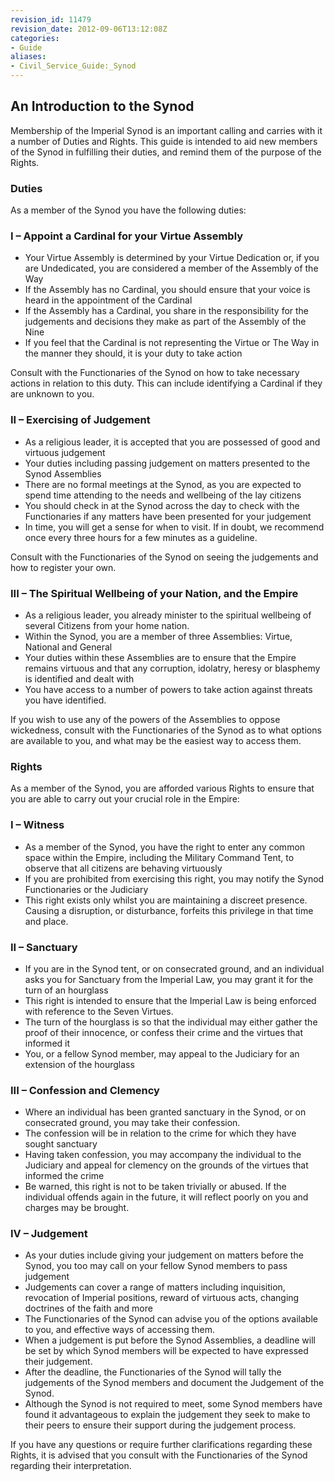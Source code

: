 ```yaml
---
revision_id: 11479
revision_date: 2012-09-06T13:12:08Z
categories:
- Guide
aliases:
- Civil_Service_Guide:_Synod
---
```



## An Introduction to the Synod
Membership of the Imperial Synod is an important calling and carries with it a number of Duties and Rights. This guide is intended to aid new members of the Synod in fulfilling their duties, and remind them of the purpose of the Rights. 

### Duties
As a member of the Synod you have the following duties: 

### I – Appoint a Cardinal for your Virtue Assembly
* Your Virtue Assembly is determined by your Virtue Dedication or, if you are Undedicated, you are considered a member of the Assembly of the Way 
* If the Assembly has no Cardinal, you should ensure that your voice is heard in the appointment of the Cardinal 
* If the Assembly has a Cardinal, you share in the responsibility for the judgements and decisions they make as part of the Assembly of the Nine 
* If you feel that the Cardinal is not representing the Virtue or The Way in the manner they should, it is your duty to take action 
 
Consult with the Functionaries of the Synod on how to take necessary actions in relation to this duty. This can include identifying a Cardinal if they are unknown to you. 


### II – Exercising of Judgement
* As a religious leader, it is accepted that you are possessed of good and virtuous judgement 
* Your duties including passing judgement on matters presented to the Synod Assemblies 
* There are no formal meetings at the Synod, as you are expected to spend time attending to the needs and wellbeing of the lay citizens 
* You should check in at the Synod across the day to check with the Functionaries if any matters have been presented for your judgement 
* In time, you will get a sense for when to visit. If in doubt, we recommend once every three hours for a few minutes as a guideline. 
 
Consult with the Functionaries of the Synod on seeing the judgements and how to register your own. 


### III – The Spiritual Wellbeing of your Nation, and the Empire
* As a religious leader, you already minister to the spiritual wellbeing of several Citizens from your home nation. 
* Within the Synod, you are a member of three Assemblies: Virtue, National and General 
* Your duties within these Assemblies are to ensure that the Empire remains virtuous and that any corruption, idolatry, heresy or blasphemy is identified and dealt with 
* You have access to a number of powers to take action against threats you have identified. 
 
If you wish to use any of the powers of the Assemblies to oppose wickedness, consult with the Functionaries of the Synod as to what options are available to you, and what may be the easiest way to access them.

 
### Rights
As a member of the Synod, you are afforded various Rights to ensure that you are able to carry out your crucial role in the Empire: 

### I – Witness
* As a member of the Synod, you have the right to enter any common space within the Empire, including the Military Command Tent, to observe that all citizens are behaving virtuously 
* If you are prohibited from exercising this right, you may notify the Synod Functionaries or the Judiciary 
* This right exists only whilst you are maintaining a discreet presence. Causing a disruption, or disturbance, forfeits this privilege in that time and place. 
 

### II – Sanctuary
* If you are in the Synod tent, or on consecrated ground, and an individual asks you for Sanctuary from the Imperial Law, you may grant it for the turn of an hourglass 
* This right is intended to ensure that the Imperial Law is being enforced with reference to the Seven Virtues. 
* The turn of the hourglass is so that the individual may either gather the proof of their innocence, or confess their crime and the virtues that informed it 
* You, or a fellow Synod member, may appeal to the Judiciary for an extension of the hourglass 
 

### III – Confession and Clemency
* Where an individual has been granted sanctuary in the Synod, or on consecrated ground, you may take their confession. 
* The confession will be in relation to the crime for which they have sought sanctuary 
* Having taken confession, you may accompany the individual to the Judiciary and appeal for clemency on the grounds of the virtues that informed the crime 
* Be warned, this right is not to be taken trivially or abused. If the individual offends again in the future, it will reflect poorly on you and charges may be brought. 
 

### IV – Judgement
* As your duties include giving your judgement on matters before the Synod, you too may call on your fellow Synod members to pass judgement 
* Judgements can cover a range of matters including inquisition, revocation of Imperial positions, reward of virtuous acts, changing doctrines of the faith and more 
* The Functionaries of the Synod can advise you of the options available to you, and effective ways of accessing them. 
* When a judgement is put before the Synod Assemblies, a deadline will be set by which Synod members will be expected to have expressed their judgement. 
* After the deadline, the Functionaries of the Synod will tally the judgements of the Synod members and document the Judgement of the Synod. 
* Although the Synod is not required to meet, some Synod members have found it advantageous to explain the judgement they seek to make to their peers to ensure their support during the judgement process. 
 

If you have any questions or require further clarifications regarding these Rights, it is advised that you consult with the Functionaries of the Synod regarding their interpretation.

